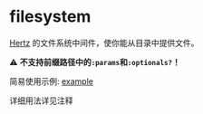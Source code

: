 # filesystem

[Hertz](https://github.com/cloudwego/hertz) 的文件系统中间件，使你能从目录中提供文件。

⚠️ **不支持前缀路径中的`:params`和`:optionals?`！**

简易使用示例: [example](./examples/main.go)

详细用法详见注释
